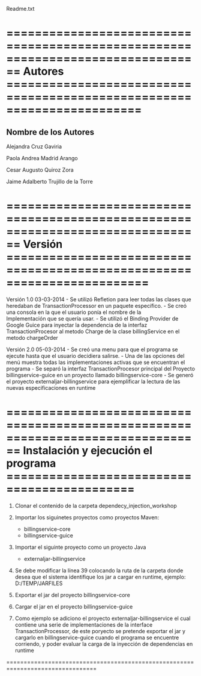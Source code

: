 Readme.txt

================================================================================
Autores  =======================================================================
================================================================================

Nombre de los Autores
------------------------

Alejandra Cruz Gaviria

Paola Andrea Madrid Arango 


Cesar Augusto Quiroz Zora

Jaime Adalberto Trujillo de la Torre 


================================================================================
Versión ========================================================================
================================================================================

Versión 1.0 03-03-2014
    - Se utilizó Refletion para leer todas las clases que heredaban de
      TransactionProcessor en un paquete específico.
    - Se creó una consola en la que el usuario ponía el nombre de la  
      Implementación que se quería usar.
    - Se utilizó el Binding Provider de Google Guice para inyectar la 
      dependencia de la interfaz TransactionProcesor al metodo Charge de la 
      clase billingService en el metodo chargeOrder
    
Versión 2.0 05-03-2014 
    - Se creó una menu para que el programa se ejecute hasta que el usuario 
      decidiera salirse.
    - Una de las opciones del menú muestra todas las implementaciones activas 
      que se encuentran el programa 
    - Se separó la interfaz TransactionProcesor principal del Proyecto
      billingservice-guice en un proyecto llamado billingservice-core 
    - Se generó el proyecto externaljar-billingservice para ejemplificar la 
      lectura de las nuevas especificaciones en runtime

================================================================================
Instalación y ejecución el programa ============================================
================================================================================

1. Clonar el contenido de la carpeta dependecy_injection_workshop
2. Importar los siguinetes proyectos como proyectos Maven: 
	- billingservice-core
	- billingservice-guice
3. Importar el siguinte proyecto como un proyecto Java
	- externaljar-billingservice
4. Se debe modificar la línea 39 colocando la ruta de la carpeta donde desea 
   que el sistema identifique los jar a cargar en runtime, 
   ejemplo: D:/TEMP/JARFILES
5. Exportar el jar del proyecto billingservice-core
6. Cargar el jar en el proyecto billingservice-guice

7. Como ejemplo se adiciono el proyecto externaljar-billingservice el cual 
   contiene una serie de implementaciones de la interface TransactionProcessor, 
   de este poryecto se pretende exportar el jar y cargarlo en 
   billingservice-guice cuando el programa se encuentre corriendo, y poder 
   evaluar la carga de la inyección de dependencias en runtime


================================================================================
